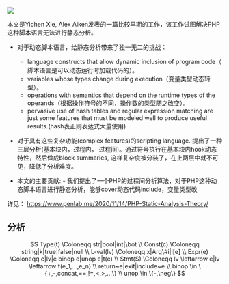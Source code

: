 ![](https://tva1.sinaimg.cn/large/e6c9d24ely1gznakkfytdj20i106n0t6.jpg)

本文是Yichen Xie, Alex Aiken发表的一篇比较早期的工作，该工作试图解决PHP这种脚本语言无法进行静态分析。
   
   - 对于动态脚本语言，给静态分析带来了独一无二的挑战：  
     - language constructs that allow dynamic inclusion of program code（
    脚本语言是可以动态运行时加载代码的）。 
     - variables whose types change during execution（变量类型动态转型）。
     - operations with semantics that depend on the runtime types of the operands（根据操作符号的不同，操作数的类型随之改变）。
     - pervasive use of hash tables and regular expression matching are just some features that must be modeled well to produce useful results.(hash表正则表达式大量使用)
   
   - 对于具有这些复杂功能(complex features)的scripting language. 提出了一种三层分析(基本块内，过程内， 过程间)。通过符号执行在基本块内hook动态特性，然后做成block summaries, 这样复杂度被分装了，在上两层中就不可见，降低了分析难度。

   - 本文的主要贡献:
    - 我们提出了一个PHP的过程间分析算法，对于PHP这种动态脚本语言进行静态分析，能够cover动态代码include，变量类型改
   
详见： https://www.penlab.me/2020/11/14/PHP-Static-Analysis-Theory/

## 分析

$$
Type(t) \Coloneqq str|bool|int|\bot \\
Const(c) \Coloneqq string|k|true|false|null \\
L-val(lv) \Coloneqq x|Arg\#i|l[e] \\
Expr(e) \Coloneqq c|lv|e binop e|unop e|t(e) \\
Stmt(S) \Coloneqq lv \leftarrow e|lv \leftarrow f(e_1,...,e_n) \\
                  return~e|exit|include~e \\
binop \in \{+,-,concat,==,!=,<,>,...\} \\
unop \in \{-,\neg\}
$$
